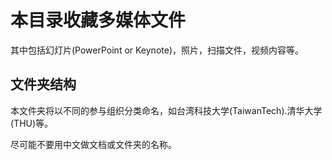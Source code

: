 ﻿本目录收藏多媒体文件
========================

其中包括幻灯片(PowerPoint or Keynote)，照片，扫描文件，视频内容等。

文件夹结构 
-----------------------
本文件夹将以不同的参与组织分类命名，如台湾科技大学(TaiwanTech).清华大学(THU)等。

尽可能不要用中文做文档或文件夹的名称。